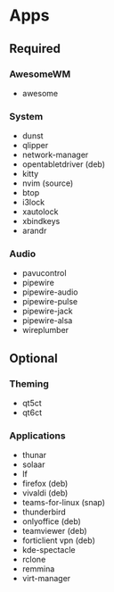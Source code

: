 # Apps

## Required

### AwesomeWM

- awesome

### System

- dunst
- qlipper
- network-manager
- opentabletdriver (deb)
- kitty
- nvim (source)
- btop
- i3lock
- xautolock
- xbindkeys
- arandr

### Audio

- pavucontrol
- pipewire
- pipewire-audio
- pipewire-pulse
- pipewire-jack
- pipewire-alsa
- wireplumber

## Optional

### Theming

- qt5ct
- qt6ct

### Applications

- thunar
- solaar
- lf
- firefox (deb)
- vivaldi (deb)
- teams-for-linux (snap)
- thunderbird
- onlyoffice (deb)
- teamviewer (deb)
- forticlient vpn (deb)
- kde-spectacle
- rclone
- remmina
- virt-manager
